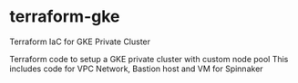 # terraform-gke
Terraform IaC for GKE Private Cluster

Terraform code to setup a GKE private cluster with custom node pool
This includes code for VPC Network, Bastion host and VM for Spinnaker
